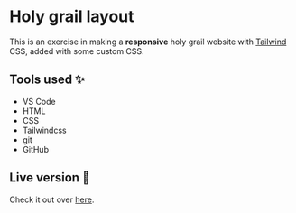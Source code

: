 # Holy grail layout

This is an exercise in making a **responsive** holy grail website with [Tailwind](https://tailwindcss.com/) CSS, added with some custom CSS.

## Tools used :sparkles:

- VS Code
- HTML
- CSS
- Tailwindcss
- git
- GitHub

## Live version :gun:

Check it out over [here](https://chadriae.github.io/exercise-holygrail/).
